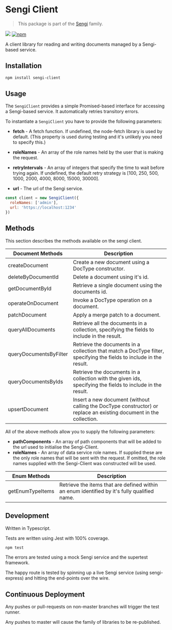 # Sengi Client
 
> This package is part of the [Sengi](https://github.com/karlhulme/sengi) family.

![](https://github.com/karlhulme/sengi/workflows/CD/badge.svg)
[![npm](https://img.shields.io/npm/v/sengi-client.svg)](https://www.npmjs.com/package/sengi-client)

A client library for reading and writing documents managed by a Sengi-based service.

## Installation

```bash
npm install sengi-client
```

## Usage

The `SengiClient` provides a simple Promised-based interface for accessing a Sengi-based service.  It automatically retries transitory errors.

To instantiate a `SengiClient` you have to provide the following parameters:

* **fetch** - A fetch function.  If undefined, the node-fetch library is used by default.  (This property is used during testing and it's unlikely you need to specify this.)

* **roleNames** - An array of the role names held by the user that is making the request.

* **retryIntervals** - An array of integers that specify the time to wait before trying again.  If undefined, the default retry strategy is [100, 250, 500, 1000, 2000, 4000, 8000, 15000, 30000].

* **url** - The url of the Sengi service.

```javascript
const client = new SengiClient({
  roleNames: ['admin'],
  url: 'https://localhost:1234'
})
```

## Methods

This section describes the methods available on the sengi client.

Document Methods | Description
---|---
createDocument | Create a new document using a DocType constructor.
deleteByDocumentId | Delete a document using it's id.
getDocumentById | Retrieve a single document using the documents id.
operateOnDocument | Invoke a DocType operation on a document.
patchDocument | Apply a merge patch to a document.
queryAllDocuments | Retrieve all the documents in a collection, specifying the fields to include in the result.
queryDocumentsByFilter | Retrieve the documents in a collection that match a DocType filter, specifying the fields to include in the result.
queryDocumentsByIds | Retrieve the documents in a collection with the given ids, specifying the fields to include in the result.
upsertDocument | Insert a new document (without calling the DocType constructor) or replace an existing document in the collection.

All of the above methods allow you to supply the following parameters:

* **pathComponents** - An array of path components that will be added to the url used to initialise the Sengi-Client.
* **roleNames** - An array of data service role names.  If supplied these are the only role names that will be sent with the request.  If omitted, the role names supplied with the Sengi-Client was constructed will be used.

Enum Methods | Description
---|---
getEnumTypeItems |  Retrieve the items that are defined within an enum identified by it's fully qualified name.

## Development

Written in Typescript.

Tests are written using Jest with 100% coverage.

```bash
npm test
```

The errors are tested using a mock Sengi service and the supertest framework.

The happy route is tested by spinning up a live Sengi service (using sengi-express) and hitting the end-points over the wire.

## Continuous Deployment

Any pushes or pull-requests on non-master branches will trigger the test runner.

Any pushes to master will cause the family of libraries to be re-published.

